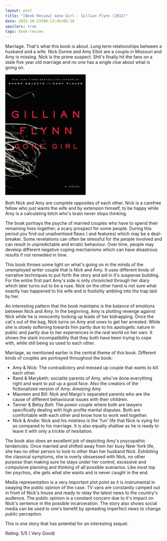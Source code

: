 ```yaml
---
layout: post
title: "[Book Review] Gone Girl - Gillian Flynn (2012)"
date: 2015-10-23T00:13:45+05:30
spoilers: true
tags: book-review
---
```


Marriage. That's what this book is about. Long term relationships between a husband and a wife.
Nick Dunne and Amy Elliot are a couple in Missouri and Amy is missing.
Nick is the prime suspect.
Shit's finally hit the fans on a stale five year old marriage and no one has a single clue about what is going on.

![Gone Girl (2012)](/img/book-cover-gone-girl-2012.jpg 'Gone Girl (2012)')

Both Nick and Amy are complete opposites of each other.
Nick is a carefree fellow who just wants the wife and by extension himself, to be happy while Amy is a calculating bitch who's brain never stops thinking.

The book portrays the psyche of married couples who have to spend their remaining lives together; a scary prospect for some people.
During this period you find out unadvertised flaws ( and features) which may be a deal-breaker.
Some revelations can often be stressful for the people involved and can result in unpredictable and erratic behaviour.
Over time, people may develop different negative coping mechanisms which can have disastrous results if not remedied in time.

This book throws some light on what's going on in the minds of the unemployed writer couple that is Nick and Amy.
It uses different kinds of narrative techniques to put forth the story and aid in it's suspense building.
For the entire first part Amy's side is only chronicled through her diary which later turns out to be a ruse.
Nick on the other hand is not sure what exactly has happened to his wife and is foolishly ambling into the trap laid by her.

An interesting pattern that the book maintains is the balance of emotions between Nick and Amy.
In the beginning, Amy is plotting revenge against Nick while he is innocently looking up leads of her kidnapping.
Once the cat's out of the bag, Nick turns on Amy and vows to get her arrested.
While she is slowly softening towards him partly due to his apologetic nature in public and partly due to her experiences in the _real_ world on her own.
It shows the stark incompatibility that they both have been trying to cope with, while still being so used to each other.

Marriage, as mentioned earlier is the central theme of this book.
Different kinds of couples are portrayed throughout the book: 

* Amy & Nick: The contradictory and messed up couple that wants to kill each other.
* Rand & Marybeth: socialite parents of Amy, who've done everything right and want to put up a good face. Also the creators of the fictionalized version of Amy: _Amazing Amy_
* Maureen and Bill: Nick and Margo's separated parents who are the cause of different behavioural issues with their children.
* Tanner & Betsy Bolt: The _power couple_ where both are lawyers specifically dealing with high profile marital disputes. Both are comfortable with each other and know how to work well together.
* Nick & Andie: Nick and his mistress is the 'fun' life that Nick is vying for as compared to his marriage. It is also equally shallow as he is ready to leave it with only a trickle of hesitation.

The book also does an excellent job of depicting Amy's psycopathic tendencies.
Once married and shifted away from her busy New York life, she has no other person to look to other than her husband Nick.
Exhibiting the classical symptoms, she is overly obssessed with Nick, no other purpose than making sure he stays under her control, excessive and compulsive planning and thinking of all possible scenarios.
Like most top tier psychos, she gets what she wants and is never caught in the end.

Media representation is a very important plot point as it is instrumental in swaying the public opinion of the case.
TV vans are constantly camped out in front of Nick's house and ready to relay the latest news to the country's audience.
The public opinion is a constant concern due to it's impact on Nick's sentence in the possible incarceration.
The story also shows social media can be used to one's benefit by spreading imperfect news to change public perception.

This is one story that has potential for an interesting sequel.

Rating: 5/5 ( Very Good)

